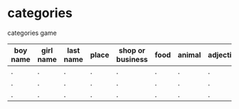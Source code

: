 # categories
 categories game

| boy name | girl name | last name | place | shop or business | food | animal | adjective | total |
|----------|-----------|-----------|-------|------------------|------|--------|-----------|-------|
| .        | .         | .         | .     | .                | .    | .      | .         | .     |
| .        | .         | .         | .     | .                | .    | .      | .         | .     |
| .        | .         | .         | .     | .                | .    | .      | .         | .     |
